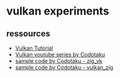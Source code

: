 # vulkan experiments


## ressources
- [Vulkan Tutorial](https://vulkan-tutorial.com/)
- [Vulkan youtube series by Codotaku](https://www.youtube.com/watch?v=Kf7BIPUUfsc)
- [sample code by Codotaku - zig_vk](https://github.com/CodesOtakuYT/zig_vk)
- [sample code by Codotaku - vulkan_zig](https://github.com/CodesOtakuYT/vulkan_zig)
